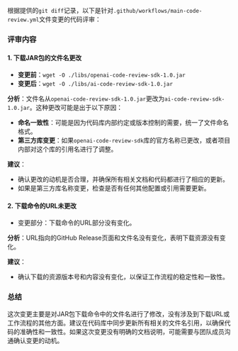 根据提供的`git diff`记录，以下是针对`.github/workflows/main-code-review.yml`文件变更的代码评审：

### 评审内容

#### 1. 下载JAR包的文件名更改

- **变更前**：`wget -O ./libs/openai-code-review-sdk-1.0.jar`
- **变更后**：`wget -O ./libs/ai-code-review-sdk-1.0.jar`

**分析**：文件名从`openai-code-review-sdk-1.0.jar`更改为`ai-code-review-sdk-1.0.jar`。这种更改可能是出于以下原因：
- **命名一致性**：可能是因为代码库内部约定或版本控制的需要，统一了文件命名格式。
- **第三方库变更**：如果`openai-code-review-sdk`库的官方名称已更改，或者项目内部对这个库的引用名进行了调整。

**建议**：
- 确认更改的动机是否合理，并确保所有相关文档和代码都进行了相应的更新。
- 如果是第三方库名称变更，检查是否有任何其他配置或引用需要更新。

#### 2. 下载命令的URL未更改

- 变更部分：下载命令的URL部分没有变化。

**分析**：URL指向的GitHub Release页面和文件名没有变化，表明下载资源没有变化。

**建议**：
- 确认下载的资源版本号和内容没有变化，以保证工作流程的稳定性和一致性。

### 总结

这次变更主要是对JAR包下载命令中的文件名进行了修改，没有涉及到下载URL或工作流程的其他方面。建议在代码库中同步更新所有相关的文件名引用，以确保代码的准确性和一致性。如果这次变更没有明确的文档说明，可能需要与团队成员沟通确认变更的动机。